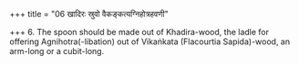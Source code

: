 +++
title = "06 खादिरः स्रुवो वैकङ्कत्यग्निहोत्रहवणी"

+++
6. The spoon should be made out of Khadira-wood, the ladle for offering Agnihotra(-libation) out of Vikaṅkata (Flacourtia Sapida)-wood, an arm-long or a cubit-long.  
